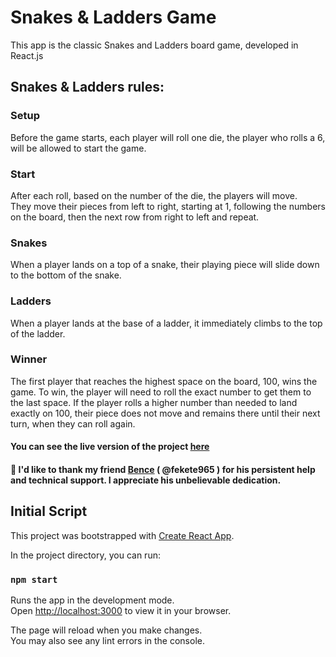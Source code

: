 # Snakes & Ladders Game
This app is the classic Snakes and Ladders board game, developed in React.js

## Snakes & Ladders rules:

### Setup
Before the game starts, each player will roll one die, the player who rolls a 6, will be allowed to start the game.

### Start
After each roll, based on the number of the die, the players will move.  
They move their pieces from left to right, starting at 1, following the numbers on the board, then the next row from right to left and repeat.

### Snakes
When a player lands on a top of a snake, their playing piece will slide down to the bottom of the snake.

### Ladders
When a player lands at the base of a ladder, it immediately climbs to the top of the ladder.

### Winner
The first player that reaches the highest space on the board, 100, wins the game. To win, the player will need to roll the exact number to get them to the last space. If the player rolls a higher number than needed to land exactly on 100, their piece does not move and remains there until their next turn, when they can roll again.


#### You can see the live version of the project [here](https://snakes-and-ladders-fmirzaei93.vercel.app)


#### 🌸 I'd like to thank my friend [Bence](https://github.com/fekete965) ( @fekete965 ) for his persistent help and technical support. I appreciate his unbelievable dedication.


## Initial Script
This project was bootstrapped with [Create React App](https://github.com/facebook/create-react-app).

In the project directory, you can run:

### `npm start`

Runs the app in the development mode.\
Open [http://localhost:3000](http://localhost:3000) to view it in your browser.

The page will reload when you make changes.\
You may also see any lint errors in the console.
